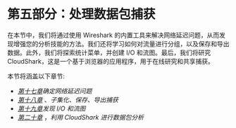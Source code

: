 # 第五部分：处理数据包捕获

在本节中，我们将通过使用 Wireshark 的内置工具来解决网络延迟问题，从而发现增强您的分析技能的方法。我们还将学习如何对流量进行分组，以及保存和导出数据。此外，我们将探索统计菜单，并创建 I/O 和流图。最后，我们将研究 CloudShark，这是一个基于浏览器的应用程序，用于在线研究和共享捕获。

本节将涵盖以下章节:

*   [*第十七章*](B18389_17_ePub.xhtml#_idTextAnchor345)*确定网络延迟问题*
*   [*第十八章*](B18389_18_ePub.xhtml#_idTextAnchor360) 、*子集化、保存、导出捕获*
*   [*第十九章*](B18389_19_ePub.xhtml#_idTextAnchor377)*发现 I/O 和流图*
*   [*第二十章*](B18389_20_ePub.xhtml#_idTextAnchor401) ，*利用 CloudShark 进行数据包分析*